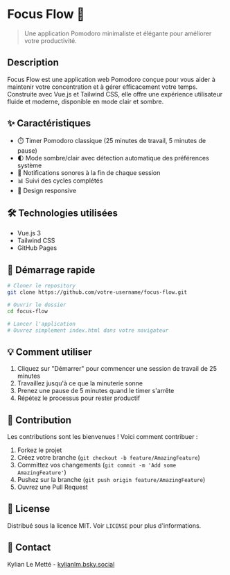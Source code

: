 # Focus Flow 🎯

> Une application Pomodoro minimaliste et élégante pour améliorer votre productivité.

## Description

Focus Flow est une application web Pomodoro conçue pour vous aider à maintenir votre concentration et à gérer efficacement votre temps. Construite avec Vue.js et Tailwind CSS, elle offre une expérience utilisateur fluide et moderne, disponible en mode clair et sombre.

## ✨ Caractéristiques

- ⏱️ Timer Pomodoro classique (25 minutes de travail, 5 minutes de pause)
- 🌓 Mode sombre/clair avec détection automatique des préférences système
- 🔔 Notifications sonores à la fin de chaque session
- 📊 Suivi des cycles complétés
- 📱 Design responsive

## 🛠️ Technologies utilisées

- Vue.js 3
- Tailwind CSS
- GitHub Pages

## 🚀 Démarrage rapide

```bash
# Cloner le repository
git clone https://github.com/votre-username/focus-flow.git

# Ouvrir le dossier
cd focus-flow

# Lancer l'application
# Ouvrez simplement index.html dans votre navigateur
```

## 💡 Comment utiliser

1. Cliquez sur "Démarrer" pour commencer une session de travail de 25 minutes
2. Travaillez jusqu'à ce que la minuterie sonne
3. Prenez une pause de 5 minutes quand le timer s'arrête
4. Répétez le processus pour rester productif

## 🤝 Contribution

Les contributions sont les bienvenues ! Voici comment contribuer :

1. Forkez le projet
2. Créez votre branche (`git checkout -b feature/AmazingFeature`)
3. Committez vos changements (`git commit -m 'Add some AmazingFeature'`)
4. Pushez sur la branche (`git push origin feature/AmazingFeature`)
5. Ouvrez une Pull Request

## 📝 License

Distribué sous la licence MIT. Voir `LICENSE` pour plus d'informations.

## 👤 Contact

Kylian Le Metté - [kylianlm.bsky.social](https://bsky.app/profile/kylianlm.bsky.social)